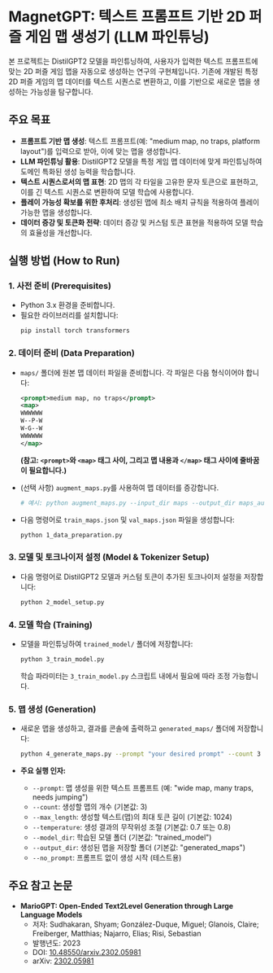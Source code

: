 # MagnetGPT: 텍스트 프롬프트 기반 2D 퍼즐 게임 맵 생성기 (LLM 파인튜닝)

본 프로젝트는 DistilGPT2 모델을 파인튜닝하여, 사용자가 입력한 텍스트 프롬프트에 맞는 2D 퍼즐 게임 맵을 자동으로 생성하는 연구의 구현체입니다. 기존에 개발된 특정 2D 퍼즐 게임의 맵 데이터를 텍스트 시퀀스로 변환하고, 이를 기반으로 새로운 맵을 생성하는 가능성을 탐구합니다.

## 주요 목표

* **프롬프트 기반 맵 생성**: 텍스트 프롬프트(예: "medium map, no traps, platform layout")를 입력으로 받아, 이에 맞는 맵을 생성합니다.
* **LLM 파인튜닝 활용**: DistilGPT2 모델을 특정 게임 맵 데이터에 맞게 파인튜닝하여 도메인 특화된 생성 능력을 학습합니다.
* **텍스트 시퀀스로서의 맵 표현**: 2D 맵의 각 타일을 고유한 문자 토큰으로 표현하고, 이를 긴 텍스트 시퀀스로 변환하여 모델 학습에 사용합니다.
* **플레이 가능성 확보를 위한 후처리**: 생성된 맵에 최소 배치 규칙을 적용하여 플레이 가능한 맵을 생성합니다.
* **데이터 증강 및 토큰화 전략**: 데이터 증강 및 커스텀 토큰 표현을 적용하여 모델 학습의 효율성을 개선합니다.


## 실행 방법 (How to Run)

### 1. 사전 준비 (Prerequisites)

* Python 3.x 환경을 준비합니다.
* 필요한 라이브러리를 설치합니다:
    ```bash
    pip install torch transformers
    ```

### 2. 데이터 준비 (Data Preparation)

* `maps/` 폴더에 원본 맵 데이터 파일을 준비합니다. 각 파일은 다음 형식이어야 합니다:

    ```xml
    <prompt>medium map, no traps</prompt>
    <map>
    WWWWWW
    W--P-W
    W-G--W
    WWWWWW
    </map>
    ```
    **(참고: `<prompt>`와 `<map>` 태그 사이, 그리고 맵 내용과 `</map>` 태그 사이에 줄바꿈이 필요합니다.)**

* (선택 사항) `augment_maps.py`를 사용하여 맵 데이터를 증강합니다.
    ```bash
    # 예시: python augment_maps.py --input_dir maps --output_dir maps_augmented
    ```

* 다음 명령어로 `train_maps.json` 및 `val_maps.json` 파일을 생성합니다:
    ```bash
    python 1_data_preparation.py
    ```

### 3. 모델 및 토크나이저 설정 (Model & Tokenizer Setup)

* 다음 명령어로 DistilGPT2 모델과 커스텀 토큰이 추가된 토크나이저 설정을 저장합니다:
    ```bash
    python 2_model_setup.py
    ```

### 4. 모델 학습 (Training)

* 모델을 파인튜닝하여 `trained_model/` 폴더에 저장합니다:
    ```bash
    python 3_train_model.py
    ```
    
    학습 파라미터는 `3_train_model.py` 스크립트 내에서 필요에 따라 조정 가능합니다.

### 5. 맵 생성 (Generation)

* 새로운 맵을 생성하고, 결과를 콘솔에 출력하고 `generated_maps/` 폴더에 저장합니다:
    ```bash
    python 4_generate_maps.py --prompt "your desired prompt" --count 3 --max_length 150 --temperature 0.7
    ```

* **주요 실행 인자:**
    * `--prompt`: 맵 생성을 위한 텍스트 프롬프트 (예: "wide map, many traps, needs jumping")
    * `--count`: 생성할 맵의 개수 (기본값: 3)
    * `--max_length`: 생성할 텍스트(맵)의 최대 토큰 길이 (기본값: 1024)
    * `--temperature`: 생성 결과의 무작위성 조절 (기본값: 0.7 또는 0.8)
    * `--model_dir`: 학습된 모델 폴더 (기본값: "trained_model")
    * `--output_dir`: 생성된 맵을 저장할 폴더 (기본값: "generated_maps")
    * `--no_prompt`: 프롬프트 없이 생성 시작 (테스트용)

## 주요 참고 논문

* **MarioGPT: Open-Ended Text2Level Generation through Large Language Models**
    * 저자: Sudhakaran, Shyam; González-Duque, Miguel; Glanois, Claire; Freiberger, Matthias; Najarro, Elias; Risi, Sebastian
    * 발행년도: 2023
    * DOI: [10.48550/arxiv.2302.05981](https://doi.org/10.48550/arxiv.2302.05981)
    * arXiv: [2302.05981](https://arxiv.org/abs/2302.05981)
